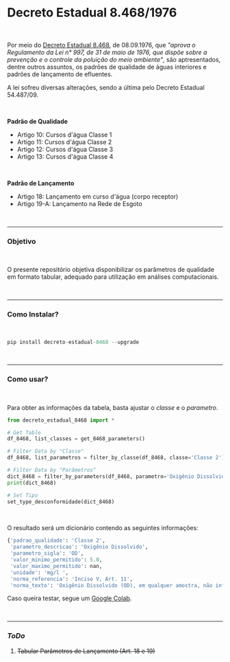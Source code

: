 # Decreto Estadual 8.468/1976

<br>

Por meio do [Decreto Estadual 8.468](https://www.cetesb.sp.gov.br/Institucional/documentos/Dec8468.pdf), de 08.09.1976, que *"aprova o Regulamento da Lei n° 997, de 31 de maio de 1976, que dispõe sobre a prevenção e o controle da poluição do meio ambiente"*, são aptresentados, dentre outros assuntos, os padrões de qualidade de águas interiores e padrões de lançamento de efluentes.

A lei sofreu diversas alterações, sendo a última pelo Decreto Estadual 54.487/09.

<br>

**Padrão de Qualidade**

- Artigo 10: Cursos d'água Classe 1
- Artigo 11: Cursos d'água Classe 2
- Artigo 12: Cursos d'água Classe 3
- Artigo 13: Cursos d'água Classe 4

<br>

**Padrão de Lançamento**

- Artigo 18: Lançamento em curso d'água (corpo receptor)
- Artigo 19-A: Lançamento na Rede de Esgoto

<br>

----

### Objetivo

<br>

O presente repositório objetiva disponibilizar os parâmetros de qualidade em formato tabular, adequado para utilização em análises computacionais.

<br>

----

### Como Instalar?

<br>

```python
pip install decreto-estadual-8468 --upgrade
```

<br>

----

### Como usar?

<br>

Para obter as informações da tabela, basta ajustar o *classe* e o *parametro*.

```python
from decreto_estadual_8468 import *

# Get Table
df_8468, list_classes = get_8468_parameters()

# Filter Data by "Classe"
df_8468, list_parametros = filter_by_classe(df_8468, classe='Classe 2')

# Filter Data by "Parâmetros"
dict_8468 = filter_by_parameters(df_8468, parametro='Oxigênio Dissolvido')
print(dict_8468)

# Set Tipo
set_type_desconformidade(dict_8468)
```

<br>

O resultado será um dicionário contendo as seguintes informações:

```python
{'padrao_qualidade': 'Classe 2',
 'parametro_descricao': 'Oxigênio Dissolvido',
 'parametro_sigla': 'OD',
 'valor_minimo_permitido': 5.0,
 'valor_maximo_permitido': nan,
 'unidade': 'mg/l ',
 'norma_referencia': 'Inciso V, Art. 11',
 'norma_texto': 'Oxigênio Dissolvido (OD), em qualquer amostra, não inferior a 5 mg/l (cinco miligramas por litro)'}
```

Caso queira testar, segue um [Google Colab](https://colab.research.google.com/drive/1QZjsB6i8w_BAyMm3z4CB0_liSYOFQpdy).

<br>

----

### *ToDo*

1. <strike>Tabular Parâmetros de Lançamento (Art. 18 e 19)</strike>
